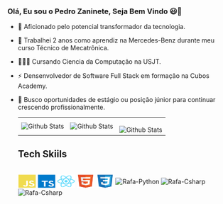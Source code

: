 ### Olá, Eu sou o Pedro Zaninete, Seja Bem Vindo 😃👋


- 🔭 Aficionado pelo potencial transformador da tecnologia.
- 🌱 Trabalhei 2 anos como aprendiz na Mercedes-Benz durante meu curso Técnico de Mecatrônica.
- 👨🏼‍🎓 Cursando Ciencia da Computação na USJT.
- ⚡ Densenvolvedor de Software Full Stack em formação na Cubos Academy.
- 💬 Busco oportunidades de estágio ou posição júnior para continuar crescendo profissionalmente.

  <table>
  <tr>
    <td>
      <img
        align="left"
        src="https://github-readme-stats.vercel.app/api?username=Pedro-Zaninete&show_icons=true&theme=radical"
        alt="Github Stats"
      />
    </td>
    <td>
      <img
        align="left"
        src="https://github-readme-stats.vercel.app/api/top-langs/?username=Pedro-Zaninete&theme=dark&hide_border=false&include_all_commits=true&count_private=true&layout=compact"
        alt="Github Stats"
      />
    </td>
    <td>
      <br />
      <img
        align="left"
        src="https://github-readme-streak-stats.herokuapp.com/?user=Pedro-Zaninete&theme=radical&hide_border=false"
        alt="Github Stats"
      />
    </td>
  </tr>
</table>

## Tech Skiils
<div style="display: inline_block"><br>
  <img align="center" alt="Rafa-Js" height="30" width="40" src="https://raw.githubusercontent.com/devicons/devicon/master/icons/javascript/javascript-plain.svg">
  <img align="center" alt="Rafa-Ts" height="30" width="40" src="https://raw.githubusercontent.com/devicons/devicon/master/icons/typescript/typescript-plain.svg">
  <img align="center" alt="Rafa-React" height="30" width="40" src="https://raw.githubusercontent.com/devicons/devicon/master/icons/react/react-original.svg">
  <img align="center" alt="Rafa-HTML" height="30" width="40" src="https://raw.githubusercontent.com/devicons/devicon/master/icons/html5/html5-original.svg">
  <img align="center" alt="Rafa-CSS" height="30" width="40" src="https://raw.githubusercontent.com/devicons/devicon/master/icons/css3/css3-original.svg">
  <img align="center" alt="Rafa-Python" height="50" width="50" src="https://cdn.jsdelivr.net/gh/devicons/devicon@latest/icons/git/git-plain-wordmark.svg" />            
  <img align="center" alt="Rafa-Csharp" height="50" width="50" src="https://cdn.jsdelivr.net/gh/devicons/devicon@latest/icons/nodejs/nodejs-original-wordmark.svg" />
  <img align="center" alt="Rafa-Csharp" height="30" width="40" src="https://cdn.jsdelivr.net/gh/devicons/devicon@latest/icons/vscode/vscode-original-wordmark.svg" />
                  
</div>
          

